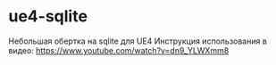 # ue4-sqlite

Небольшая обертка на sqlite для UE4
Инструкция использования в видео:
https://www.youtube.com/watch?v=dn9_YLWXmm8
